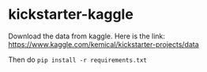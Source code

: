 # kickstarter-kaggle

Download the data from kaggle. Here is the link:
https://www.kaggle.com/kemical/kickstarter-projects/data

Then do
`pip install -r requirements.txt`
